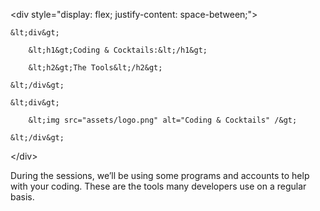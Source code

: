 &lt;div style="display: flex; justify-content: space-between;"&gt;

    &lt;div&gt;

        &lt;h1&gt;Coding & Cocktails:&lt;/h1&gt;

        &lt;h2&gt;The Tools&lt;/h2&gt;

    &lt;/div&gt;

    &lt;div&gt;

        &lt;img src="assets/logo.png" alt="Coding & Cocktails" /&gt;

    &lt;/div&gt;

&lt;/div&gt;

During the sessions, we’ll be using some programs and accounts to help with your coding. These are the tools many developers use on a regular basis.

